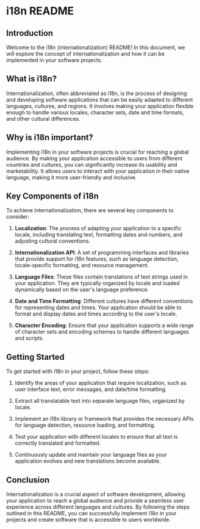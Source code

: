 # i18n README

## Introduction
Welcome to the i18n (internationalization) README! In this document, we will explore the concept of internationalization and how it can be implemented in your software projects.

## What is i18n?
Internationalization, often abbreviated as i18n, is the process of designing and developing software applications that can be easily adapted to different languages, cultures, and regions. It involves making your application flexible enough to handle various locales, character sets, date and time formats, and other cultural differences.

## Why is i18n important?
Implementing i18n in your software projects is crucial for reaching a global audience. By making your application accessible to users from different countries and cultures, you can significantly increase its usability and marketability. It allows users to interact with your application in their native language, making it more user-friendly and inclusive.

## Key Components of i18n
To achieve internationalization, there are several key components to consider:

1. **Localization**: The process of adapting your application to a specific locale, including translating text, formatting dates and numbers, and adjusting cultural conventions.

2. **Internationalization API**: A set of programming interfaces and libraries that provide support for i18n features, such as language detection, locale-specific formatting, and resource management.

3. **Language Files**: These files contain translations of text strings used in your application. They are typically organized by locale and loaded dynamically based on the user's language preference.

4. **Date and Time Formatting**: Different cultures have different conventions for representing dates and times. Your application should be able to format and display dates and times according to the user's locale.

5. **Character Encoding**: Ensure that your application supports a wide range of character sets and encoding schemes to handle different languages and scripts.

## Getting Started
To get started with i18n in your project, follow these steps:

1. Identify the areas of your application that require localization, such as user interface text, error messages, and date/time formatting.

2. Extract all translatable text into separate language files, organized by locale.

3. Implement an i18n library or framework that provides the necessary APIs for language detection, resource loading, and formatting.

4. Test your application with different locales to ensure that all text is correctly translated and formatted.

5. Continuously update and maintain your language files as your application evolves and new translations become available.

## Conclusion
Internationalization is a crucial aspect of software development, allowing your application to reach a global audience and provide a seamless user experience across different languages and cultures. By following the steps outlined in this README, you can successfully implement i18n in your projects and create software that is accessible to users worldwide.
